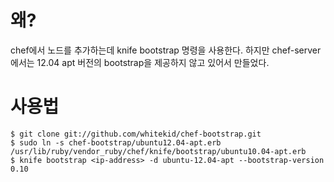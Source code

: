 # 왜?
chef에서 노드를 추가하는데 knife bootstrap 명령을 사용한다. 하지만 chef-server에서는 12.04 apt 버전의 bootstrap을 제공하지 않고 있어서 만들었다.

# 사용법
 ```
 $ git clone git://github.com/whitekid/chef-bootstrap.git
 $ sudo ln -s chef-bootstrap/ubuntu12.04-apt.erb /usr/lib/ruby/vendor_ruby/chef/knife/bootstrap/ubuntu10.04-apt.erb
 $ knife bootstrap <ip-address> -d ubuntu-12.04-apt --bootstrap-version 0.10
 ```
